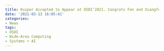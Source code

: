 ```yaml
---
title: Kuiper Accepted to Appear at OSDI'2021. Congrats Fan and Xiangfeng!
date: '2021-03-13 16:05:41'
categories:
- News
tags:
- OSDI
- Wide-Area Computing
- Systems + AI
---
```


